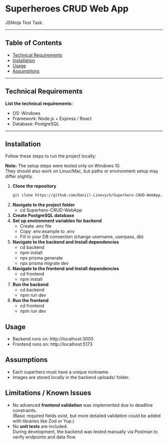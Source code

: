 # Superheroes CRUD Web App

JSNinja Test Task.

---

## Table of Contents

- [Technical Requirements](#technical-requirements)  
- [Installation](#installation)
- [Usage](#usage)
- [Assumptions](#assumptions)  

---

## Technical Requirements

**List the technical requirements:**
  - OS: Windows
  - Framework: Node.js + Express / React   
  - Database: PostgreSQL   

---

## Installation

Follow these steps to run the project locally:

**Note:** The setup steps were tested only on Windows 10.  
They should also work on Linux/Mac, but paths or environment setup may differ slightly.

1. **Clone the repository**
   ```bash
   git clone https://github.com/Daniil-Linevych/Superhero-CRUD-WebApp.git
2. **Navigate to the project folder**
    - cd Superhero-CRUD-WebApp
3. **Create PostgreSQL database**
4. **Set up environment variables for backend**
    - Create .env file
    - Copy .env.example to .env
    - Fill in your DB connection (change username, userpass, db)
5. **Navigate to the backend and Install dependencies**
    - cd backend
    - npm install
    - npx prisma generate
    - npx prisma migrate dev
6. **Navigate to the frontend and Install dependencies**
    - cd frontend
    - npm install
7. **Run the backend**
    - cd backend
    - npm run dev
8. **Run the frontend**
    - cd frontend
    - npm run dev

## Usage

 - Backend runs on: http://localhost:3000
 - Frontend runs on: http://localhost:5173

## Assumptions
 - Each superhero must have a unique nickname.
 - Images are stored locally in the backend uploads/ folder.


## Limitations / Known Issues
- No advanced **frontend validation** was implemented due to deadline constraints.  
  (Basic required fields exist, but more detailed validation could be added with libraries like Zod or Yup.)  
- No **unit tests** are included.  
  During development, the backend was tested manually via Postman to verify endpoints and data flow.  

